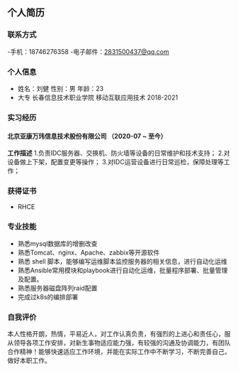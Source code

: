 ## 个人简历
### 联系方式
-手机：18746276358
-电子邮件：2831500437@qq.com

### 个人信息
- 姓名：刘健 性别：男 年龄：23
- 大专 长春信息技术职业学院 移动互联应用技术 2018-2021
### 实习经历
#### 北京亚康万玮信息技术股份有限公司 （2020-07 ~ 至今）
**工作描述**
1.负责IDC服务器、交换机、防火墙等设备的日常维护和技术支持；
2.对设备做上下架，配置变更等操作；
3.对IDC运营设备进行日常巡检，保障处理等工作；
### 获得证书 
- RHCE
### 专业技能
- 熟悉mysql数据库的增删改查
- 熟悉Tomcat、nginx、Apache、zabbix等开源软件
- 熟悉 shell 脚本，能够编写运维脚本监控服务器的相关信息，进行自动化运维
- 熟悉Ansible常用模块和playbook进行自动化运维，批量程序部署、批量管理及配置。
- 熟悉服务器磁盘阵列raid配置
- 完成过k8s的编排部署
### 自我评价
本人性格开朗，热情，平易近人，对工作认真负责，有强烈的上进心和责任心，服从领导各项工作安排，对新生事物适应能力强，有较强的沟通及协调能力，有团队合作精神！能够快速适应工作环境，并能在实际工作中不断学习，不断完善自己，做好本职工作。
